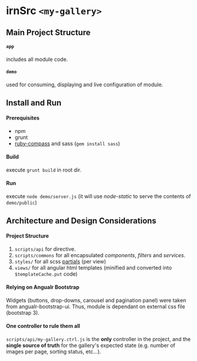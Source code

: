 # irnSrc `<my-gallery>`

## Main Project Structure

#### `app`
includes all module code.

#### `demo`
used for consuming, displaying and live configuration of module.

## Install and Run

#### Prerequisites

 * npm
 * grunt
 * [ruby-compass](http://compass-style.org/install/) and sass (`gem install sass`)

#### Build

execute `grunt build` in root dir.

#### Run

execute `node demo/server.js` (it will use _node-static_ to serve the contents of `demo/public`)

## Architecture and Design Considerations

#### Project Structure
1. `scripts/api` for _<my-gallery>_ directive.
2. `scripts/commons` for all encapsulated _components_, _filters_ and _services_.
3. `styles/` for all scss [partials](http://sass-lang.com/guide#topic-4) (per view)
4. `views/` for all angular html templates (minified and converted into `$templateCache.put` code)

#### Relying on Angualr Bootstrap
Widgets (buttons, drop-downs, carousel and pagination panel) were taken from angualr-bootstrap-ui.
Thus, module is dependant on external css file (bootstrap 3).

#### One controller to rule them all
`scripts/api/my-gallery.ctrl.js` is the **only** controller in the project,
and the **single source of truth** for the gallery's expected state (e.g. number of images per page, sorting status, etc...).

